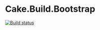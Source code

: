 # Cake.Build.Bootstrap

[![Build status](https://ci.appveyor.com/api/projects/status/xkp9mi9y6yfr9sh7/branch/master?svg=true)](https://ci.appveyor.com/api/projects/status/xkp9mi9y6yfr9sh7/branch/master?svg=true)
